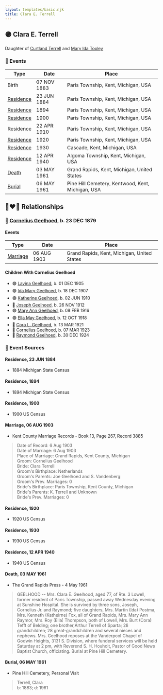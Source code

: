 ```yaml
---
layout: templates/basic.njk
title: Clara E. Terrell
---
```

## 🟣 Clara E. Terrell

Daughter of [Curtland Terrell](/people/4/47972604) and [Mary Ida Tooley](/people/5/52009861)

### 📆 Events

Type | Date | Place
------ | ------ | ------
Birth | 07 NOV 1883 | Paris Township, Kent, Michigan, USA
[Residence](#event-event-0) | 23 JUN 1884 | Paris Township, Kent, Michigan, USA
[Residence](#event-event-1) | 1894 | Paris Township, Kent, Michigan, USA
[Residence](#event-event-2) | 1900 | Paris Township, Kent, Michigan, USA
Residence | 22 APR 1910 | Paris Township, Kent, Michigan, USA
[Residence](#event-event-4) | 1920 | Paris Township, Kent, Michigan, USA
[Residence](#event-event-5) | 1930 | Cascade, Kent, Michigan, USA
[Residence](#event-event-6) | 12 APR 1940 | Algoma Township, Kent, Michigan, USA
[Death](#event-event-11) | 03 MAY 1961 | Grand Rapids, Kent, Michigan, United States
[Burial](#event-event-12) | 06 MAY 1961 | Pine Hill Cemetery, Kentwood, Kent, Michigan, USA

## 👩‍❤️‍👨 Relationships

### 🔵 [Cornelius Geelhoed](/people/9/92844960), b. 23 DEC 1879

#### Events

Type | Date | Place
------ | ------ | ------
[Marriage](#event-family-0-event-0) | 06 AUG 1903 | Grand Rapids, Kent, Michigan, United States
#### Children With Cornelius Geelhoed
* 🟣 [Lavina Geelhoed](/people/6/61172656), b. 01 DEC 1905
* 🟣 [Ida Mary Geelhoed](/people/1/11612484), b. 18 DEC 1907
* 🟣 [Katherine Geelhoed](/people/9/97434011), b. 02 JUN 1910
* 🔵 [Joseph Geelhoed](/people/1/15410559), b. 26 NOV 1912
* 🟣 [Mary Ann Geelhoed](/people/6/6202111), b. 08 FEB 1916
* 🟣 [Ella May Geelhoed](/people/7/77129056), b. 12 OCT 1918
* 🔵 [Cora L. Geelhoed](/people/9/92397342), b. 13 MAR 1921
* 🔵 [Cornelius Geelhoed](/people/7/7469384), b. 07 MAR 1923
* 🔵 [Raymond Geelhoed](/people/9/98188250), b. 30 DEC 1924
### 📰 Event Sources

#### <a id="event-event-0"></a> Residence, 23 JUN 1884
* 1884 Michigan State Census

#### <a id="event-event-1"></a> Residence, 1894
* 1894 Michigan State Census

#### <a id="event-event-2"></a> Residence, 1900
* 1900 US Census

#### <a id="event-family-0-event-0"></a> Marriage, 06 AUG 1903
* Kent County Marriage Records  - Book 13, Page 267, Record 3885
>   
  > Date of Record: 6 Aug 1903  
  > Date of Marriage: 6 Aug 1903  
  > Place of Marriage: Grand Rapids, Kent County, Michigan  
  > Groom: Cornelius Geelhood  
  > Bride: Clara Terrell  
  > Groom's Birthplace: Netherlands  
  > Groom's Parents: Joe Geelhoed and S. Vandenberg  
  > Groom's Prev. Marriages: 0  
  > Bride's Birthplace: Paris Township, Kent County, Michigan  
  > Bride's Parents: K. Terrell and Unknown  
  > Bride's Prev. Marriages: 0

#### <a id="event-event-4"></a> Residence, 1920
* 1920 US Census

#### <a id="event-event-5"></a> Residence, 1930
* 1930 US Census

#### <a id="event-event-6"></a> Residence, 12 APR 1940
* 1940 US Census

#### <a id="event-event-11"></a> Death, 03 MAY 1961
* The Grand Rapids Press  - 4 May 1961
>   
  > GEELHOOD -- Mrs. Clara E. Geelhood, aged 77, of Rte. 3 Lowell, former resident of Paris Township, passed away Wednesday evening at Sunshine Hospital. She is survived by three sons, Joseph, Cornelius Jr. and Raymond; five daughters, Mrs. Martin (Ida) Postma, Mrs. Kenneth (Katheirne) Fox, all of Grand Rapids, Mrs. Mary Ann Raymor, Mrs. Roy (Ella) Thompson, both of Lowell, Mrs. Burt (Cora) Tefft of Belding; one brother,Arthur Terrell of Sparta; 28 grandchildren; 28 great-grandchildren and several nieces and nephews. Mrs. Geelhood reposes at the Vanderpool Chapel of Godwin Heights, 3131 S. Division, where funderal services will be held Saturday at 2 pm, with Reverend S. H. Houholt, Pastor of Good News Baptist Church, officiating. Burial at Pine Hill Cemetery.

#### <a id="event-event-12"></a> Burial, 06 MAY 1961
* Pine Hill Cemetery, Personal Visit
>   
  > Terrell, Clara  
  > b: 1883; d: 1961
